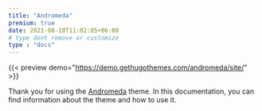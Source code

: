 ```yaml
---
title: "Andromeda"
premium: true
date: 2021-08-10T11:02:05+06:00
# type dont remove or customize
type : "docs"
---
```


{{< preview demo="https://demo.gethugothemes.com/andromeda/site/" >}}

Thank you for using the [Andromeda](https://gethugothemes.com/products/andromeda/) theme. In this documentation, you can find information about the theme and how to use it.